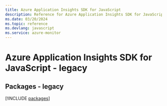 ```yaml
---
title: Azure Application Insights SDK for JavaScript
description: Reference for Azure Application Insights SDK for JavaScript
ms.date: 03/20/2024
ms.topic: reference
ms.devlang: javascript
ms.service: azure-monitor
---
```

# Azure Application Insights SDK for JavaScript - legacy
## Packages - legacy
[!INCLUDE [packages](application-insights-index.md)]